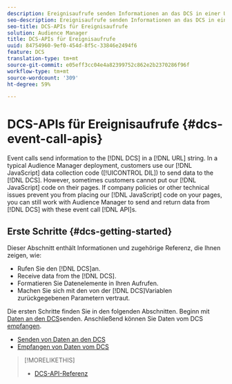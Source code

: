 ```yaml
---
description: Ereignisaufrufe senden Informationen an das DCS in einer URL-Zeichenfolge. Bei einer typischen Audience Manager-Implementierung nutzen Kunden unseren JavaScript-Datenerfassungscode (DIL), um Daten an das DCS zu senden. Manchmal können Kunden jedoch unseren JavaScript-Code nicht auf ihre Seiten platzieren. Wenn Sie aufgrund von Firmenrichtlinien oder anderen technischen Problemen unseren JavaScript-Code nicht auf Ihren Seiten platzieren können, können Sie mit Audience Manager trotzdem Daten vom DCS mit diesen Ereignisaufruf-APIs senden und zurückerhalten.
seo-description: Ereignisaufrufe senden Informationen an das DCS in einer URL-Zeichenfolge. Bei einer typischen Audience Manager-Implementierung nutzen Kunden unseren JavaScript-Datenerfassungscode (DIL), um Daten an das DCS zu senden. Manchmal können Kunden jedoch unseren JavaScript-Code nicht auf ihre Seiten platzieren. Wenn Sie aufgrund von Firmenrichtlinien oder anderen technischen Problemen unseren JavaScript-Code nicht auf Ihren Seiten platzieren können, können Sie mit Audience Manager trotzdem Daten vom DCS mit diesen Ereignisaufruf-APIs senden und zurückerhalten.
seo-title: DCS-APIs für Ereignisaufrufe
solution: Audience Manager
title: DCS-APIs für Ereignisaufrufe
uuid: 84754960-9ef0-454d-8f5c-33846e2494f6
feature: DCS
translation-type: tm+mt
source-git-commit: e05eff3cc04e4a82399752c862e2b2370286f96f
workflow-type: tm+mt
source-wordcount: '309'
ht-degree: 59%

---
```



# DCS-APIs für Ereignisaufrufe {#dcs-event-call-apis}

Event calls send information to the [!DNL DCS] in a [!DNL URL] string. In a typical Audience Manager deployment, customers use our [!DNL JavaScript] data collection code ([!UICONTROL DIL]) to send data to the [!DNL DCS]. However, sometimes customers cannot put our [!DNL JavaScript] code on their pages. If company policies or other technical issues prevent you from placing our [!DNL JavaScript] code on your pages, you can still work with Audience Manager to send and return data from [!DNL DCS] with these event call [!DNL API]s.

## Erste Schritte {#dcs-getting-started}

Dieser Abschnitt enthält Informationen und zugehörige Referenz, die Ihnen zeigen, wie:

* Rufen Sie den [!DNL DCS]an.
* Receive data from the [!DNL DCS].
* Formatieren Sie Datenelemente in Ihren Aufrufen.
* Machen Sie sich mit den von der [!DNL DCS]Variablen zurückgegebenen Parametern vertraut.

Die ersten Schritte finden Sie in den folgenden Abschnitten. Beginn mit [Daten an den DCS](../../../api/dcs-intro/dcs-event-calls/dcs-url-send.md)senden. Anschließend können Sie Daten vom DCS [empfangen](../../../api/dcs-intro/dcs-event-calls/dcs-url-receive.md).

* [Senden von Daten an den DCS](dcs-url-send.md)
* [Empfangen von Daten vom DCS](dcs-url-receive.md)

>[!MORELIKETHIS]
>
>* [DCS-API-Referenz ](../../../api/dcs-intro/dcs-api-reference/dcs-api-methods.md)

